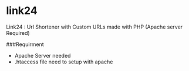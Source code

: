 # link24
Link24 : Url Shortener with Custom URLs made with PHP (Apache server Required)

###Requirment 
- Apache Server needed
- .htaccess file need to setup with apache
